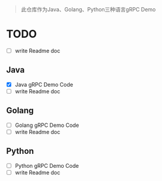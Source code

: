 > 此仓库作为Java、Golang、Python三种语言gRPC Demo

# TODO
- [ ] write Readme doc

## Java
- [X] Java gRPC Demo Code
- [ ] write Readme doc

## Golang
- [ ] Golang gRPC Demo Code
- [ ] write Readme doc

## Python
- [ ] Python gRPC Demo Code
- [ ] write Readme doc
